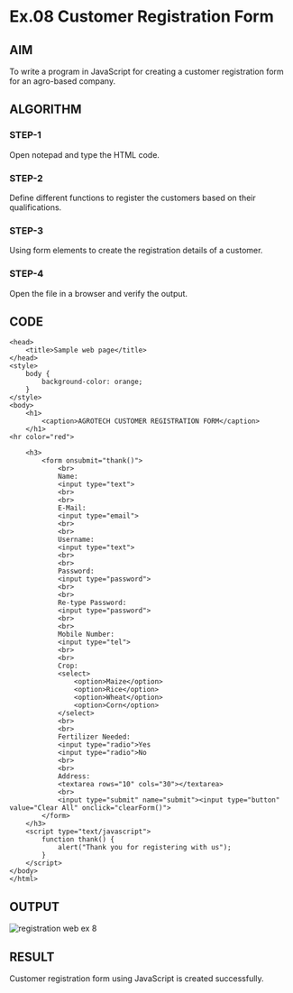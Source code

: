 # Ex.08 Customer Registration Form
## AIM
  To write a program in JavaScript for creating a customer registration form for an agro-based company.

## ALGORITHM
### STEP-1
  Open notepad and type the HTML code.

### STEP-2
  Define different functions to register the customers based on their qualifications.

### STEP-3
  Using form elements to create the registration details of a customer.

### STEP-4
  Open the file in a browser and verify the output.
  
## CODE
~~~<!DOCTYPE html>
<head>
    <title>Sample web page</title>
</head>
<style>
    body {
        background-color: orange;
    }
</style>
<body>
    <h1>
        <caption>AGROTECH CUSTOMER REGISTRATION FORM</caption>
    </h1>
<hr color="red">
   
    <h3>
        <form onsubmit="thank()">
            <br>
            Name:
            <input type="text">
            <br>
            <br>
            E-Mail:
            <input type="email">
            <br>
            <br>
            Username:
            <input type="text">
            <br>
            <br>
            Password:
            <input type="password">
            <br>
            <br>   
            Re-type Password:
            <input type="password">
            <br>
            <br>
            Mobile Number:
            <input type="tel">
            <br>
            <br>
            Crop:
            <select>
                <option>Maize</option>
                <option>Rice</option>
                <option>Wheat</option>
                <option>Corn</option>
            </select>
            <br>
            <br>
            Fertilizer Needed:
            <input type="radio">Yes
            <input type="radio">No
            <br>
            <br>
            Address:
            <textarea rows="10" cols="30"></textarea>
            <br>
            <input type="submit" name="submit"><input type="button" value="Clear All" onclick="clearForm()">
        </form>
    </h3>
    <script type="text/javascript">
        function thank() {
            alert("Thank you for registering with us");
        }
    </script>
</body>
</html>
~~~

## OUTPUT
![registration web ex 8](https://github.com/Divyapriyadiya/EX08_Web-Design/assets/128477941/4c7e4f04-5100-4937-a2c6-c5d7d412630b)



## RESULT
  Customer registration form using JavaScript is created successfully.
